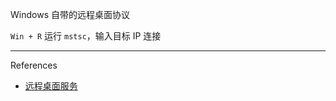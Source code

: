 Windows 自带的远程桌面协议

`Win + R` 运行 `mstsc`，输入目标 IP 连接

---

References

- [远程桌面服务](https://learn.microsoft.com/zh-cn/windows-server/remote/remote-desktop-services/remote-desktop-services-overview)